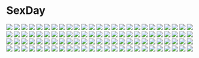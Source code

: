# SexDay
![](https://konachan.com/jpeg/26e6fc7c199950e8cc78f8717af0065c/Konachan.com%20-%20246769%20original%20riki-to.jpg)
![](https://konachan.com/image/763bd6c6c7de98e9c001e8a92ad8d6bd/Konachan.com%20-%2032972%20close%20japanese_clothes%20kimono%20ribbons%20tagme.jpg)
![](https://konachan.com/jpeg/a7c77cebd8e62bb66a48b44bbbf65b1f/Konachan.com%20-%20163066%20geppewi%20hakurei_reimu%20japanese_clothes%20miko%20ofuda%20touhou.jpg)
![](https://konachan.com/image/6de8faf8ca1d7c3ed9c48642fdec8018/Konachan.com%20-%20155009%20blonde_hair%20dedenden%21%20glasses%20gun%20hat%20one-up%20purple_eyes%20skirt%20stockings%20tagme_%28artist%29%20ureshiko%20weapon.jpg)
![](https://konachan.com/jpeg/d6e7f531d4750b8b9ddc7ed05b73ead3/Konachan.com%20-%20257795%20aliasing%20animal%20animal_ears%20blush%20dog%20doggirl%20drink%20long_hair%20male%20miko%20original%20red_eyes%20sake%20thighhighs%20tokino_orig%20torii%20white_hair.jpg)
![](https://konachan.com/image/4e65e38a95296193d79b892b2c6d0ca6/Konachan.com%20-%20119735%20aoki_lapis%20blue_eyes%20close%20vocaloid%20white.jpg)
![](https://konachan.com/image/19691b9790312b4dd6fc7c1757701fcc/Konachan.com%20-%2067324%20hatsune_miku%20twintails%20vocaloid.jpg)
![](https://konachan.com/image/123a64a96221384f29c1ec0955e580c0/Konachan.com%20-%20202365%20hatsune_miku%20japanese_clothes%20kimono%20long_hair%20twintails%20vocaloid%20yusuke.jpg)
![](https://konachan.com/jpeg/ab6df83e7124af96bc4a9b7bc9b1d157/Konachan.com%20-%20197264%20barefoot%20blush%20dress%20idolmaster%20idolmaster_cinderella_girls%20koshimizu_sachiko%20necklace%20purple_hair%20stars%20tiara%20umihotaru_harumare%20yellow_eyes.jpg)
![](https://konachan.com/image/dad0c799c747ee35ce9ddc05ad231bdf/Konachan.com%20-%20272719%20halloween%20long_hair%20maronie.%20original%20pumpkin%20white_hair%20witch%20yellow_eyes.jpg)
![](https://konachan.com/jpeg/1f84b2d92c8c2d63582c034cf2fa8c9d/Konachan.com%20-%20238369%20akashio%20animal_ears%20anthropomorphism%20ass%20blonde_hair%20blush%20foxgirl%20game_console%20gloves%20kemono_friends%20kneehighs%20long_hair%20orange_eyes%20skirt%20tail%20white.jpg)
![](https://konachan.com/image/2900385c65bf93ab9ac8b6d3e6108cc7/Konachan.com%20-%20136281%20angel%20blonde_hair%20blush%20breasts%20brown_hair%20cleavage%20cropped%20cuteg%20halo%20loli%20original%20teddy_bear%20thighhighs%20twintails%20wings.jpg)
![](https://konachan.com/image/4196dd890a2055e025f675203609158c/Konachan.com%20-%20273200%20group%20loli%20original%20tagme_%28artist%29%20water.jpg)
![](https://konachan.com/jpeg/3f5262bed59a6260db52415001875441/Konachan.com%20-%2090554%20benzaiten_enishi%20black_hair%20brown_eyes%20game_cg%20journey%20nanairo_kouro%20ribbons%20sasorigatame.jpg)
![](https://konachan.com/image/bbf3d6fa28d7356fd9e1bb80238f937d/Konachan.com%20-%20288460%20aqua_eyes%20dark%20gun%20hoodie%20long_hair%20original%20pantyhose%20shorts%20watermark%20weapon%20white_hair%20yurichtofen.jpg)
![](https://konachan.com/jpeg/126273ff6b4bcc9ea32146969192c455/Konachan.com%20-%20284006%20anus%20asa_project%20ass%20black_hair%20blush%20breasts%20game_cg%20kisu_shiina%20long_hair%20nipples%20panties%20pantyhose%20ponytail%20pussy%20skirt%20uncensored%20underwear.jpg)
![](https://konachan.com/image/fb888233d223229cba95a3459ac2a327/Konachan.com%20-%2026208%20amano_ginji%20getbackers%20midou_ban%20monochrome.jpg)
![](https://konachan.com/image/43cc6a2f2b492dcd8ffcf372e4f9e488/Konachan.com%20-%20120327%20blush%20breasts%20cube_x_cursed_x_curious%20glasses%20long_hair%20muramasa_konoha%20navel%20nipples%20no_bra%20open_shirt%20panties%20sleeping%20tachimi_%28basue%29%20underwear.jpg)
![](https://konachan.com/jpeg/aae2ba889f4d59525ddbe886b5131f70/Konachan.com%20-%2030977%20asahina_mikuru%20bikini%20duplicate%20nagato_yuki%20suzumiya_haruhi%20suzumiya_haruhi_no_yuutsu%20swimsuit%20white.jpg)
![](https://konachan.com/image/e6c22f5b58644ae94727e049300ff66b/Konachan.com%20-%20105726%20animal%20bird%20flowers%20hiwako_%28liquid%29%20original%20pink%20thighhighs.gif)
![](https://konachan.com/jpeg/79eb3088c0efa2e495b8aecb24f4c290/Konachan.com%20-%20217823%20cropped%20kishin_sagume%20ryosios%20touhou%20waifu2x.jpg)
![](https://konachan.com/jpeg/d29b6b81ec8877e9bcd0fb52b5fb4772/Konachan.com%20-%20144405%20animal_ears%20bakemonogatari%20black%20breasts%20catgirl%20cleavage%20hanekawa_tsubasa%20k10k%20long_hair%20monogatari_%28series%29%20pajamas%20vector%20white_hair.jpg)
![](https://konachan.com/image/f7eb2dce7caadd4cad651ea7d1bc1bdc/Konachan.com%20-%20117673%20breasts%20dragon%27s_crown%20hat%20nipples%20ookami_yuuki%20sorceress_%28dragon%27s_crown%29.jpg)
![](https://konachan.com/image/efae23985b3311903923650c6e5a0bea/Konachan.com%20-%20285537%20animal%20animal_ears%20barefoot%20bed%20blush%20cat%20catgirl%20dress%20fang%20kyubi%20long_hair%20original%20petals%20red_eyes%20skirt_lift%20summer_dress%20tail%20white_hair.jpg)
![](https://konachan.com/jpeg/bd37f3a515d57299091b2e6096f29440/Konachan.com%20-%20169992%20animal%20animal_ears%20black_hair%20brown_eyes%20cat%20flowers%20hat%20original%20petals%20ribbons%20scan%20school_uniform%20short_hair%20tree%20umbrella%20watermark.jpg)
![](https://konachan.com/image/32b7854bc235f90d73a057bb3d746c47/Konachan.com%20-%20190349%20blue_eyes%20blue_hair%20blush%20flat_chest%20long_hair%20mechagirl%20minamon_%28vittel221%29%20navel%20ore_twintail_ni_narimasu%20tail_blue%20tsube_aika%20twintails%20weapon.jpg)
![](https://konachan.com/jpeg/dce27b249c382f9ff77e1ec1f37e9acf/Konachan.com%20-%20289690%20brown_hair%20building%20city%20clouds%20dress%20instrument%20mocha_%28cotton%29%20original%20piano%20reflection%20scenic%20short_hair%20signed%20sky%20water.jpg)
![](https://konachan.com/image/703d47e8b5aa07fab6133eed53b04eda/Konachan.com%20-%2081284%20detective_conan%20kaitou_kid%20magic_kaito%20nakamori_aoko.jpg)
![](https://konachan.com/jpeg/abf15272678f456c5fbe6e5d32f7f94a/Konachan.com%20-%20179964%20anthropomorphism%20ass%20blonde_hair%20blue_eyes%20blush%20elbow_gloves%20gloves%20gray%20long_hair%20merumayu%20panties%20skirt%20thighhighs%20underwear%20yellow_eyes.jpg)
![](https://konachan.com/image/73470533f7ccb2284956d3e8317774e8/Konachan.com%20-%2051765%20breasts%20brown_hair%20cleavage%20headband%20listy%20long_hair%20panties%20purple_eyes%20queen%27s_blade%20rin_sin%20tattoo%20underwear%20weapon.jpg)
![](https://konachan.com/jpeg/a48cc8bd28fb15d579ff808904b286e8/Konachan.com%20-%20148128%20bikini%20blonde_hair%20breasts%20cleavage%20green_eyes%20katakage_fuurin%20koutaro%20short_hair%20swimsuit%20transparent%20tropical_kiss%20twinkle.jpg)
![](https://konachan.com/jpeg/9eb0f20adcd818ade2550bd20932ae52/Konachan.com%20-%20247875%20anmi%20blush%20breasts%20brown_hair%20cheerleader%20drink%20long_hair%20navel%20original%20ponytail%20ribbons%20skirt%20white%20yellow_eyes.jpg)
![](https://konachan.com/image/4b9e4b1b0439c6c3c07c27151e6f2857/Konachan.com%20-%20265690%20ass%20bed%20blush%20bondage%20brown_eyes%20brown_hair%20game_cg%20guilty%20long_hair%20panties%20tagme_%28artist%29%20toriko_no_yugami%20underwear%20yuusaki_shion.jpg)
![](https://konachan.com/image/13af53b44b545cf3cd1525a4b93a575c/Konachan.com%20-%2065052%20megurine_luka%20sky%20vocaloid.jpg)
![](https://konachan.com/image/95eb1432fd1e3101543088431cc01c15/Konachan.com%20-%20230482%20armor%20blonde_hair%20boots%20breasts%20chain%20cleavage%20dragon%20elbow_gloves%20fire%20gloves%20long_hair%20navel%20shengxie%20spear%20sword%20thighhighs%20weapon%20yellow_eyes.jpg)
![](https://konachan.com/image/2a8f80426da2f2dbcfccbb335278922c/Konachan.com%20-%20199635%20kimagure_kitsune%20original%20school_swimsuit%20skintight%20swimsuit%20wet%20white.jpg)
![](https://konachan.com/jpeg/7e24906177d8875f31deccb2130aa699/Konachan.com%20-%20263681%202girls%20ass%20blue_eyes%20bodysuit%20breasts%20bunny_ears%20bunnygirl%20green_eyes%20headband%20long_hair%20nipples%20original%20purple_hair%20tail%20twintails%20uniskie%20yuri.jpg)
![](https://konachan.com/image/abaa12dab5213e8c03c1fad167d3bc71/Konachan.com%20-%20206066%20aqua_hair%20chibi%20guitar%20hatsune_miku%20headphones%20instrument%20long_hair%20red_flowers%20tattoo%20thighhighs%20twintails%20vocaloid.jpg)
![](https://konachan.com/image/acdb85322ead79c5b859f45f3ed0ca06/Konachan.com%20-%20207653%20aiba_mui%20black_hair%20long_hair%20mahou_sensou%20nijihashi_sora%20school_uniform%20skirt%20thighhighs.jpg)
![](https://konachan.com/image/c217cae59ae36b0be8f74c6ef875a0a2/Konachan.com%20-%20248797%20original%20tagme_%28artist%29.jpg)
![](https://konachan.com/jpeg/536ab6e7fd58a37a4060ba59469a0d43/Konachan.com%20-%20118011%20darker_than_black%20mao_%28darker_than_black%29%20vector%20yin.jpg)
![](https://konachan.com/jpeg/6c87ae16d20b018406bd67ffbea6ec37/Konachan.com%20-%20233968%20aliasing%20animal%20aqua_eyes%20aqua_hair%20barefoot%20bird%20blush%20flowers%20gray_hair%20hat%20long_hair%20nyunyu%20papika%20robot%20skirt%20tail%20tt-392%20twintails%20wings%20yayaka.jpg)
![](https://konachan.com/image/2425b5e0e59b52782347af51917d9709/Konachan.com%20-%2079770%20hatsune_miku%20twintails%20vocaloid.jpg)
![](https://konachan.com/image/886e2b217ea9a217db43b71d989cb84e/Konachan.com%20-%20292024%20ass%20blue_hair%20food%20fruit%20hat%20hinanawi_tenshi%20long_hair%20neropaso%20panties%20red_eyes%20touhou%20underwear.jpg)
![](https://konachan.com/jpeg/8c9dac9d2b929e235747aaabf982d354/Konachan.com%20-%20231908%202girls%20bed%20black_hair%20blue_eyes%20bow%20bra%20breasts%20game_cg%20navel%20panties%20short_hair%20skirt%20skirt_lift%20thighhighs%20twintails%20underwear%20yellow_eyes.jpg)
![](https://konachan.com/jpeg/22120af06e7b198697d9230ec695d3e2/Konachan.com%20-%20270538%20blue_eyes%20breast_hold%20breasts%20brown_hair%20hamao%20navel%20nipples%20scan%20third-party_edit%20white.jpg)
![](https://konachan.com/image/566654cd85a355e53c3492a66a070c01/Konachan.com%20-%20282723%20ass%20blush%20original%20saiki_akari_%28akarium_sk%29%20swimsuit.jpg)
![](https://konachan.com/image/e2d0db144075638c005a932cfe14285c/Konachan.com%20-%2019041%20hyuuga_hinata%20naruto.jpg)
![](https://konachan.com/jpeg/24b595335830610c0622ef2436419e34/Konachan.com%20-%20290979%20aconitea%20blue_eyes%20choker%20game_cg%20gray_hair%20il_shi%20koichi_ai%20koichi_akiyama%20male%20onii-chan_asobo%20short_hair%20thighhighs.jpg)
![](https://konachan.com/image/981ba323d14fb1fd79291599d20e461e/Konachan.com%20-%20164704%20blonde_hair%20blue_eyes%20candy%20navel%20original%20panties%20school_uniform%20sleepy91%20teddy_bear%20twintails%20underwear.jpg)
![](https://konachan.com/image/2020c9059124a938e0f43831906bb834/Konachan.com%20-%2041749%20blue%20ichijo_eika%20sakurano_otoha%20sky_girls%20sonomiya_karen.jpg)
![](https://konachan.com/image/db8b43b21dcdff70a9c62243edbaa3b1/Konachan.com%20-%20185471%20barefoot%20bed%20blush%20breasts%20brown_hair%20condom%20hug%20long_hair%20male%20nakai_hisao%20nipples%20nude%20purple_eyes%20purple_hair%20scar%20sex%20short_hair%20tonee.jpg)
![](https://konachan.com/jpeg/63cbf2636ff70cdbd7aa7cd57a75fe39/Konachan.com%20-%20302365%20brown_hair%20bubbles%20cake%20clouds%20empew%20food%20gloves%20group%20hat%20headband%20long_hair%20male%20pink_eyes%20pink_hair%20red_eyes%20skirt%20sky%20twintails%20white_hair.jpg)
![](https://konachan.com/jpeg/90e43be0481273b9864cb9cdc54ab982/Konachan.com%20-%20208906%20aqua_eyes%20ashishun%20blush%20brown_hair%20game_cg%20marmalade%20panties%20ponytail%20primal_x_hearts%20primal_x_hearts_2%20skirt%20thighhighs%20twintails%20underwear.jpg)
![](https://konachan.com/jpeg/6a80c5e3e685f6219d1a6d236eb6c594/Konachan.com%20-%20206721%20autumn%20blue_eyes%20blue_hair%20blush%20clouds%20group%20gun%20kneehighs%20leaves%20long_hair%20nisekoi%20panties%20sky%20thighhighs%20tree%20underwear%20watermark%20weapon%20wink.jpg)
![](https://konachan.com/jpeg/de635f18d1864e5f10346c58cf6975f2/Konachan.com%20-%20249720%20flowers%20long_hair%20original%20otokuyou%20red_eyes%20shiroi_ko_%28otokuyou%29%20shirt%20white%20white_hair.jpg)
![](https://konachan.com/image/62636ecc375696b62a9f2557ea3953ec/Konachan.com%20-%20243146%20gotsukii%20nobody%20original%20scenic.jpg)
![](https://konachan.com/image/50e92713cff41832dc2de318cec732d8/Konachan.com%20-%2099399%20akemi_homura%20kaname_madoka%20mahou_shoujo_madoka_magica.jpg)
![](https://konachan.com/jpeg/b83b88fdf007f9d44f47719c1bc7e09e/Konachan.com%20-%20153424%20iyumekai%20mahou_shoujo_madoka_magica%20miki_sayaka.jpg)
![](https://konachan.com/jpeg/2b731c3a9090407201428a30abe32528/Konachan.com%20-%20186073%20astralair_no_shiroki_towa%20blush%20breasts%20favorite%20game_cg%20nipples%20nude%20shida_kazuhiro%20yuunagi_ichika.jpg)
![](https://konachan.com/jpeg/7978600c74984dc7466ea21151efc3ad/Konachan.com%20-%2060387%20japanese_clothes%20kantoku%20kimono%20kimura_kaere%20sayonara_zetsubou_sensei.jpg)
![](https://konachan.com/image/58dde6c1be6bcb49da736f2b9a6883da/Konachan.com%20-%20294047%202girls%20aliasing%20animal%20bird%20black_eyes%20brown_eyes%20brown_hair%20headband%20japanese_clothes%20kimono%20long_hair%20original%20pink%20short_hair%20socks.jpg)
![](https://konachan.com/jpeg/783f493f35d7a54667b48aca4d5c0e00/Konachan.com%20-%20275260%20ass%20bed%20brown_hair%20cameltoe%20catgirl%20close%20japanese_clothes%20long_hair%20original%20panties%20ponytail%20tail%20underwear%20yukata%20yu-ta.jpg)
![](https://konachan.com/jpeg/bc3faf1230845e7f32435788dfa33b5c/Konachan.com%20-%20169846%20all_male%20bandage%20blue_eyes%20cape%20dress%20genderswap%20goggles%20hat%20headband%20male%20naruto%20o96ap%20red_eyes%20short_hair%20sky%20tail%20thighhighs%20topless%20twintails%20wink.jpg)
![](https://konachan.com/jpeg/eff296d1192aae78e1c528fe6efc3db6/Konachan.com%20-%20273266%20black_hair%20breasts%20cleavage%20dark_skin%20dress%20flowers%20headdress%20long_hair%20love_cacao%20navel%20necklace%20overwatch%20petals%20symmetra%20techgirl%20wristwear.jpg)
![](https://konachan.com/image/6adf45e4aa264598dc3b14aec8789e98/Konachan.com%20-%2096652%20elbow_gloves%20food%20gloves%20green_eyes%20green_hair%20hatsune_miku%20long_hair%20pocky%20ranyun%20thighhighs%20twintails%20vocaloid.jpg)
![](https://konachan.com/image/fe72d411b23613ad16742228a544337d/Konachan.com%20-%20231884%20barefoot%20blue_hair%20building%20clouds%20dress%20flowers%20grass%20ichi_rin%20long_hair%20nopan%20original%20red_eyes%20ribbons%20water.jpg)
![](https://konachan.com/image/7bcc38ea43458aa318a10d017fa00434/Konachan.com%20-%2053381%20anus%20breasts%20gun%20nipples%20nude%20pussy%20red_hair%20spread_legs%20thighhighs%20third-party_edit%20uncensored%20weapon%20yellow_eyes%20yoko_littner.jpg)
![](https://konachan.com/jpeg/f0d1126d3bfcc35374b4f0312ff74978/Konachan.com%20-%20262254%20anthropomorphism%20bikini%20blush%20breasts%20brown_eyes%20cleavage%20earth-chan%20navel%20planet%20short_hair%20signed%20swimsuit%20white%20xtermination.jpg)
![](https://konachan.com/jpeg/698f46a3dfb422023c9d1a285b4a87a6/Konachan.com%20-%20195560%20bow%20brown_hair%20chain%20clouds%20collar%20dress%20horns%20ibuki_suika%20long_hair%20red_eyes%20ribbons%20shackles%20sky%20touhou%20u-joe%20wristwear.jpg)
![](https://konachan.com/jpeg/fe197604c387e6a1130ac7649c54bd07/Konachan.com%20-%2031258%20censored%20cum%20game_cg%20lyrical_lyric%20marmalade%20mikeou%20pussy%20spread_legs.jpg)
![](https://konachan.com/image/e7be65118c86dbe34263efa78a14b0d2/Konachan.com%20-%20154969%20ass%20bikini%20blue_eyes%20blue_hair%20breasts%20cleavage%20headband%20kotoura-san%20long_hair%20mifune_yuriko%20sako_%28bosscoffee%29%20sky%20swimsuit%20underboob%20wet.jpg)
![](https://konachan.com/image/d281f33d35816e2c8c774ecf9d495f05/Konachan.com%20-%20277249%20autumn%20blue_eyes%20brown_hair%20cherry_blossoms%20flowers%20long_hair%20miko_fly%20original%20petals%20signed%20skirt%20snow%20snowman%20spring%20summer%20tree%20winter.jpg)
![](https://konachan.com/image/1ce0c68dc2aab53d0b2ff981b5d9cf67/Konachan.com%20-%20263924%20anus%20ass%20ayase_eri%20blonde_hair%20blush%20breasts%20brown_eyes%20cum%20long_hair%20nipples%20no_bra%20nopan%20ponytail%20pussy%20shirt_lift%20skirt%20skirt_lift%20uncensored.jpg)
![](https://konachan.com/image/ac325cb1a673d1cb61dd964f3dd043b3/Konachan.com%20-%20114704%202girls%20beach%20bikini%20blonde_hair%20breasts%20cleavage%20indico_lite%20long_hair%20mitha%20pink_hair%20sakuranomiya_arisa%20shirasagi_otoha%20swimsuit.jpg)
![](https://konachan.com/jpeg/a494c011d28ea79300bf79928832460c/Konachan.com%20-%20132784%20blonde_hair%20dracu-riot%21%20game_cg%20muririn%20nicola_cepheus%20red_eyes%20yuzusoft.jpg)
![](https://konachan.com/image/4b82edd2fc7c25c1e15bf6f41dcb451d/Konachan.com%20-%20257016%20blue%20headphones%20original%20rain%20reflection%20tarbo_%28exxxpiation%29%20thighhighs%20umbrella%20water%20zettai_ryouiki.jpg)
![](https://konachan.com/image/487777e73cf9ac8dd4f6864950b302e2/Konachan.com%20-%20159032%20blonde_hair%20long_hair%20namanie%20psycho_love_comedy%20school_uniform%20syamaya_saki.jpg)
![](https://konachan.com/jpeg/e16bf5a9316f014e54148da3024a4bea/Konachan.com%20-%20208911%20animal_ears%20bicolored_eyes%20black_hair%20kneehighs%20long_hair%20ribbons%20school_uniform%20skirt%20tail%20toudou_charo%20utau.jpg)
![](https://konachan.com/image/00de9f722b2c3a04104dbd48bb001cf5/Konachan.com%20-%20132586%20blue_eyes%20blue_hair%20bow%20cirno%20fairy%20pakapom%20panties%20reiuji_utsuho%20touhou%20underwear%20wings%20wink.jpg)
![](https://konachan.com/image/7d0b32c19f8b226abf967cc43e9e9fa1/Konachan.com%20-%2065402%20christmas%20hatsune_miku%20ningenzoo%20twintails%20vocaloid.jpg)
![](https://konachan.com/jpeg/b10e7dedd345c296c42c82e4e6578415/Konachan.com%20-%20271164%20aliasing%20barefoot%20blonde_hair%20braids%20breasts%20cleavage%20drink%20erect_nipples%20green_eyes%20kimono%20kizuchi_r%20no_bra%20sake%20short_hair%20signed%20white.jpg)
![](https://konachan.com/jpeg/51da9e7f4c309198a42f80b138ca8015/Konachan.com%20-%20276060%20blush%20gloves%20japanese_clothes%20kimono%20long_hair%20night%20original%20pink_hair%20red_eyes%20riichu%20snow%20umbrella%20waifu2x.jpg)
![](https://konachan.com/jpeg/22caf6fb0e11c8871c018a1d165b12fe/Konachan.com%20-%2038477%20cuffs_%28studio%29%20garden_%28galge%29.jpg)
![](https://konachan.com/jpeg/d3e31170c028980241f8262e928895b9/Konachan.com%20-%20295530%20close%20navel%20original%20panties%20panty_pull%20shirt_lift%20swimsuit%20thighhighs%20third-party_edit%20underwear%20watermark%20white%20wristwear%20wsman.jpg)
![](https://konachan.com/jpeg/3fc08bec9176d7fd40b03f7bc757d0da/Konachan.com%20-%20262297%20aqua_eyes%20bed%20black_hair%20bow%20bra%20breasts%20cropped%20long_hair%20nikkunemu%20original%20panties%20signed%20underwear%20undressing.jpg)
![](https://konachan.com/jpeg/94fc501d69a7e97ef94bb1b73a2e8bf2/Konachan.com%20-%20291835%20ass%20autumn%20azur_lane%20blue_eyes%20blush%20doggirl%20drink%20foxgirl%20group%20long_hair%20nude%20onsen%20ponytail%20red_eyes%20sake%20sino42%20tail%20towel%20water%20wolfgirl.jpg)
![](https://konachan.com/image/5fcfbf8b4c7477d72db2097324635416/Konachan.com%20-%2072494%20komeiji_koishi%20teruru%20touhou.jpg)
![](https://konachan.com/image/fe000d100bb435096b867129dd3a37ea/Konachan.com%20-%209423%20kino_no_tabi%20kuroboshi_kouhaku.jpg)
![](https://konachan.com/jpeg/a77444cb2f83a532277b961b5212b8ae/Konachan.com%20-%20294493%20blush%20breasts%20brown_eyes%20brown_hair%20cleavage%20ensemble_%28company%29%20game_cg%20konoe_rikka%20ojou-sama_wa_sunao_ni_narenai%20tagme_%28artist%29%20towel.jpg)
![](https://konachan.com/image/fa109412f2a17495a8e63b039ca0de39/Konachan.com%20-%20121122%20game_cg%20hug%20komori_kei%20male%20mizuno_takahiro%20noel_marres_ascot%20ricotta%20walkure_romanze.jpg)
![](https://konachan.com/image/04f2523df4bea36edd494f8970004d9c/Konachan.com%20-%20179610%20akemi_homura%20akuma_homura%20kaname_madoka%20kyuubee%20miki_sayaka%20momoe_nagisa%20sakura_kyouko%20tagme_%28artist%29%20tomoe_mami%20ultimate_madoka.jpg)
![](https://konachan.com/jpeg/a426a9b9ef98809c184796e0df964bc5/Konachan.com%20-%20248371%20bottle_miku%20hatsune_miku%20raymond_busujima%20vocaloid.jpg)
![](https://konachan.com/image/507456c2cce260a06896e540e6ccf55f/Konachan.com%20-%20111046%20animal%20blonde_hair%20blue_eyes%20book%20butterfly%20dress%20fish%20flowers%20kyang692%20original%20stars%20tagme%20tree.jpg)
![](https://konachan.com/image/8f81bb7e2462d08427f4de45b27b015d/Konachan.com%20-%2022135%20animal_ears%20black_x_pink%20catgirl%20nanao_naru%20tail.jpg)
![](https://konachan.com/image/484f78bcf8b8c803503d08b449e67aca/Konachan.com%20-%20253820%20black_hair%20brown_eyes%20fate_grand_order%20fate_%28series%29%20headdress%20iroha_%28shiki%29%20long_hair%20male%20purple_eyes%20purple_hair%20red_eyes%20sengo_muramasa.jpg)
![](https://konachan.com/image/6846b2976999c4c81a7ae8059474ff0c/Konachan.com%20-%20122033%20animal%20bird%20book%20chess08%20hat%20original%20short_hair.jpg)
![](https://konachan.com/image/901b300d9ae26a5006c7a2d20c1e3574/Konachan.com%20-%20170269%20anthropomorphism%20black_hair%20brown_eyes%20eyepatch%20gloves%20kantai_collection%20katana%20magic%20merontomari%20short_hair%20skirt%20sword%20thighhighs%20water%20weapon.jpg)
![](https://konachan.com/jpeg/89e8ca88ab194b27b6507db486f1e800/Konachan.com%20-%20177756%20amemiya_shia%20original.jpg)
![](https://konachan.com/image/7cfadf68afba6dc14cdcdc3aa43cfea5/Konachan.com%20-%20235837%202girls%20animal_ears%20blonde_hair%20blush%20bow%20cake%20food%20hat%20long_hair%20mahou_shoujo_madoka_magica%20majiang%20momoe_nagisa%20pink_hair%20tomoe_mami%20twintails.jpg)
